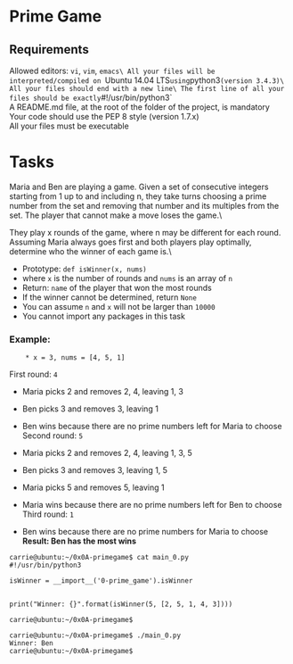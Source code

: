 # Prime Game
## Requirements
Allowed editors: `vi`, `vim`, `emacs\
All your files will be interpreted/compiled on `Ubuntu 14.04 LTS` using `python3` (version 3.4.3)\
All your files should end with a new line\
The first line of all your files should be exactly `#!/usr/bin/python3`\
A README.md file, at the root of the folder of the project, is mandatory\
Your code should use the PEP 8 style (version 1.7.x)\
All your files must be executable
# Tasks

Maria and Ben are playing a game. Given a set of consecutive integers starting from 1 up to and including n, 
they take turns choosing a prime number from the set and removing that number and its multiples from the set. 
The player that cannot make a move loses the game.\

They play x rounds of the game, where n may be different for each round. 
Assuming Maria always goes first and both players play optimally, determine 
who the winner of each game is.\

* Prototype: `def isWinner(x, nums)`
* where `x` is the number of rounds and `nums` is an array of `n`
* Return: `name` of the player that won the most rounds
* If the winner cannot be determined, return `None`
* You can assume `n` and `x` will not be larger than `10000`
* You cannot import any packages in this task

### Example:
        * x = 3, nums = [4, 5, 1]
First round: `4`

* Maria picks 2 and removes 2, 4, leaving 1, 3
* Ben picks 3 and removes 3, leaving 1
* Ben wins because there are no prime numbers left for Maria to choose
Second round: `5`

* Maria picks 2 and removes 2, 4, leaving 1, 3, 5
* Ben picks 3 and removes 3, leaving 1, 5
* Maria picks 5 and removes 5, leaving 1
* Maria wins because there are no prime numbers left for Ben to choose
Third round: `1`

* Ben wins because there are no prime numbers for Maria to choose\
**Result: Ben has the most wins**
```
carrie@ubuntu:~/0x0A-primegame$ cat main_0.py
#!/usr/bin/python3

isWinner = __import__('0-prime_game').isWinner


print("Winner: {}".format(isWinner(5, [2, 5, 1, 4, 3])))

carrie@ubuntu:~/0x0A-primegame$
```

```
carrie@ubuntu:~/0x0A-primegame$ ./main_0.py
Winner: Ben
carrie@ubuntu:~/0x0A-primegame$
```
